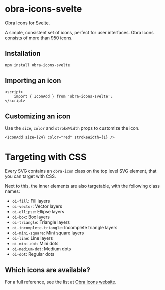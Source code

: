 # obra-icons-svelte

Obra Icons for <a href="https://svelte.dev/">Svelte</a>.

A simple, consistent set of icons, perfect for user interfaces. Obra Icons consists of more than 950 icons.

## Installation

```bash
npm install obra-icons-svelte
```

## Importing an icon

```svelte
<script>
	import { IconAdd } from 'obra-icons-svelte';
</script>
```

## Customizing an icon

Use the `size`, `color` and `strokeWidth` props to customize the icon.

```
<IconAdd size={24} color="red" strokeWidth={1} />
```

# Targeting with CSS

Every SVG contains an `obra-icon` class on the top level SVG element, that you can target with CSS.

Next to this, the inner elements are also targetable, with the following class names:

- `oi-fill`: Fill layers
- `oi-vector`: Vector layers
- `oi-ellipse`: Ellipse layers
- `oi-box`: Box layers
- `oi-triangle`: Triangle layers
- `oi-incomplete-triangle`: Incomplete triangle layers
- `oi-mini-square`: Mini square layers
- `oi-line`: Line layers
- `oi-mini-dot`: Mini dots
- `oi-medium-dot`: Medium dots
- `oi-dot`: Regular dots

## Which icons are available?

For a full reference, see the list at [Obra Icons website](https://icons.obra.studio/icons).
